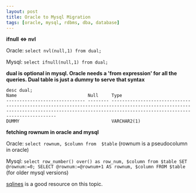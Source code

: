 ```yaml
---
layout: post
title: Oracle to Mysql Migration 
tags: [oracle, mysql, rdbms, dba, database]
---
```


**ifnull <=> nvl**

Oracle: ```select nvl(null,1) from dual;```

Mysql: ```select ifnull(null,1) from dual;```

**dual is optional in mysql. Oracle needs a 'from expression' for all the queries. Dual table is just a dummy to serve that syntax**

```
desc dual;
Name                           Null     Type                                                                                                                                                                                          
------------------------------ -------- --------------------------------------------------------------------------------------------------------------------------------------------------------------------------------------------- 
DUMMY                                   VARCHAR2(1)
```

**fetching rownum in oracle and mysql**

Oracle: ```select rownum, $column from  $table``` (rownum is a pseudocolumn in oracle)

Mysql: ```select row_number() over() as row_num, $column from $table
          SET @rownum:=0; SELECT @rownum:=@rownum+1 AS rownum, $column FROM $table``` (for older mysql versions)


[sqlines](http://www.sqlines.com/oracle-to-mysql) is a good resource on this topic.